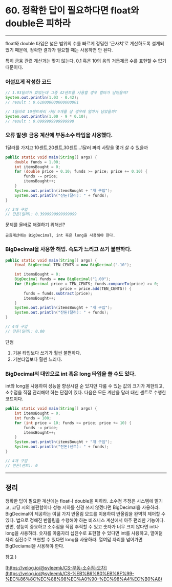 # 60. 정확한 답이 필요하다면 float와 double은 피하라

---

float와 double 타입은 넓은 범위의 수를 빠르게 정밀한 '근사치'로 계산하도록 설계되었기 때문에, 정확한 결과가 필요할 때는 사용하면 안 된다.

특히 금융 관련 계산과는 맞지 않는다. 0.1 혹은 10의 음의 거듭제곱 수를 표현할 수 없기 때문이다.

### 어설프게 작성한 코드

```java
// 1.03달러가 있었는데 그중 42센트를 사용할 경우 얼마가 남았을까?
System.out.println(1.03 - 0.42);
// result : 0.610000000000000001

// 1달러로 10센트짜리 사탕 9개를 살 경우에 얼마가 남았을까?
System.out.println(1.00 - 9 * 0.10);
// result : 0.0999999999999998
```

### 오류 발생! 금융 계산에 부동소수 타입을 사용했다.

1달러를 가지고 10센트,20센트,30센트…1달러 짜리 사탕을 몇개 살 수 있을까

```java
public static void main(String[] args) {
    double funds = 1.00;
    int itemsBought = 0;
    for (double price = 0.10; funds >= price; price += 0.10) {
        funds -= price;
        itemsBought++;
    }
    System.out.println(itemsBought + "개 구입");
    System.out.println("잔돈(달러): " + funds);
}

// 3개 구입
// 잔돈(달러): 0.3999999999999999
```

문제를 올바로 해결하기 위해선?

`금융계산에는 BigDecimal, int 혹은 long을 사용해야 한다.`

### BigDecimal을 사용한 해법. 속도가 느리고 쓰기 불편하다.

```java
public static void main(String[] args) {
    final BigDecimal TEN_CENTS = new BigDecimal(".10");

    int itemsBought = 0;
    BigDecimal funds = new BigDecimal("1.00");
    for (BigDecimal price = TEN_CENTS; funds.compareTo(price) >= 0; 
						price = price.add(TEN_CENTS)) {
        funds = funds.subtract(price);
        itemsBought++;
    }
    System.out.println(itemsBought + "개 구입");
    System.out.println("잔돈(달러): " + funds);
}

// 4개 구입
// 잔돈(달러): 0.00
```

단점

1. 기본 타입보다 쓰기가 훨씬 불편하다.
2. 기본타입보다 훨씬 느리다.

### **BigDecimal의 대안으로 int 혹은 long 타입을 쓸 수도 있다.**

int와 long을 사용하여 성능을 향상시킬 순 있지만 다룰 수 있는 값의 크기가 제한되고, 소수점을 직접 관리해야 하는 단점이 있다. 다음은 모든 계산을 달러 대신 센트로 수행한 코드이다.

```java
public static void main(String[] args) {
    int itemsBought = 0;
    int funds = 100;
    for (int price = 10; funds >= price; price += 10) {
        funds -= price;
        itemsBought++;
    }
    System.out.println(itemsBought + "개 구입");
    System.out.println("잔돈(센트): " + funds);
}

// 4개 구입
// 잔돈(센트): 0
```

---

## 정리

정확한 답이 필요한 계산에는 float나 double을 피하라. 소수점 추정은 시스템에 맡기고, 코딩 시의 불편함이나 성능 저하를 신경 쓰지 않겠다면 BigDecimal을 사용하라. BigDecimal이 제공하는 여덞 가지 반올림 모드를 이용하여 반올림을 완벽히 제어할 수 있다. 법으로 정해진 반올림을 수행해야 하는 비즈니스 계산에서 아주 편리한 기능이다. 반면, 성능이 중요하고 소수점을 직접 추적할 수 있고 숫자가 너무 크지 않다면 int나 long을 사용하라. 숫자를 아홉자리 십진수로 표현할 수 있다면 int를 사용하고, 열여덞 자리 십진수로 표현할 수 있다면 long을 사용하라. 열여덞 자리를 넘어가면 BigDeciamal을 사용해야 한다.

참고 )

[https://velog.io/@syleemk/CS-부동-소수점-오차](https://velog.io/@syleemk/CS-%EB%B6%80%EB%8F%99-%EC%86%8C%EC%88%98%EC%A0%90-%EC%98%A4%EC%B0%A8)
